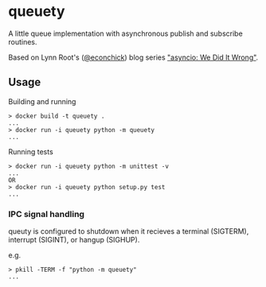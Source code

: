 # queuety

A little queue implementation with asynchronous publish and subscribe routines.

Based on Lynn Root's ([@econchick](https://github.com/econchick)) blog series
["asyncio: We Did It Wrong"](https://www.roguelynn.com/words/asyncio-we-did-it-wrong/).

## Usage

Building and running
```
> docker build -t queuety .
...
> docker run -i queuety python -m queuety
...
```

Running tests
```
> docker run -i queuety python -m unittest -v
...
OR
> docker run -i queuety python setup.py test
...
```

### IPC signal handling

queuty is configured to shutdown when it recieves a terminal (SIGTERM), interrupt (SIGINT), or hangup (SIGHUP).

e.g.
```
> pkill -TERM -f "python -m queuety"
...
```


